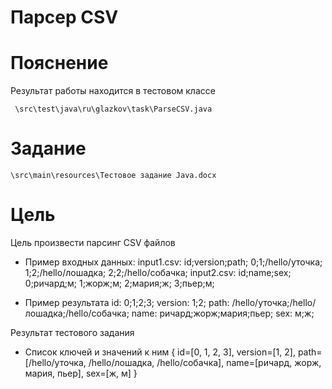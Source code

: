 Парсер CSV
==========================

Пояснение
=========
Результат работы находится в тестовом классе

`` 
\src\test\java\ru\glazkov\task\ParseCSV.java
``

Задание
========

``
\src\main\resources\Тестовое задание Java.docx
``

Цель
=====
Цель произвести парсинг CSV файлов

- Пример входных данных:
input1.csv:
id;version;path;
0;1;/hello/уточка;
1;2;/hello/лошадка;
2;2;/hello/собачка;
input2.csv:
id;name;sex;
0;ричард;м;
1;жорж;м;
2;мария;ж;
3;пьер;м;

- Пример результата
id:
0;1;2;3;
version:
1;2;
path:
/hello/уточка;/hello/лошадка;/hello/собачка;
name:
ричард;жорж;мария;пьер;
sex:
м;ж;

Результат тестового задания 
- Список ключей и значений к ним
{ id=[0, 1, 2, 3],
 version=[1, 2],
 path=[/hello/уточка, /hello/лошадка, /hello/собачка],
 name=[ричард, жорж, мария, пьер],
 sex=[ж, м] }


